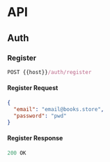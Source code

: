 # API

## Auth

### Register

```js
POST {{host}}/auth/register
```

#### Register Request

```json
{
  "email": "email@books.store",
  "password": "pwd"
}
```

#### Register Response

```js
200 OK
```

